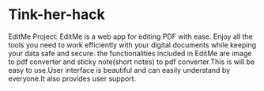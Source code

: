 # Tink-her-hack
EditMe Project:
EditMe is a web app for editing PDF with ease. Enjoy all the tools you need to work efficiently with your digital documents while keeping your data safe and secure.
the functionalities included in EditMe are image to pdf converter and sticky note(short notes) to pdf converter.This is will be easy to use.User interface is beautiful and can easily understand by everyone.It also provides user support.
